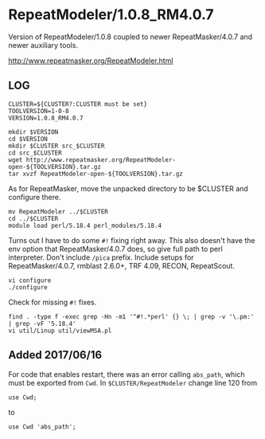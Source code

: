 RepeatModeler/1.0.8_RM4.0.7
===========================

Version of RepeatModeler/1.0.8 coupled to newer RepeatMasker/4.0.7 and newer
auxiliary tools.

<http://www.repeatmasker.org/RepeatModeler.html>

LOG
---

    CLUSTER=${CLUSTER?:CLUSTER must be set}
    TOOLVERSION=1-0-8
    VERSION=1.0.8_RM4.0.7

    mkdir $VERSION
    cd $VERSION
    mkdir $CLUSTER src_$CLUSTER
    cd src_$CLUSTER
    wget http://www.repeatmasker.org/RepeatModeler-open-${TOOLVERSION}.tar.gz
    tar xvzf RepeatModeler-open-${TOOLVERSION}.tar.gz 

As for RepeatMasker, move the unpacked directory to be $CLUSTER and configure there.

    mv RepeatModeler ../$CLUSTER
    cd ../$CLUSTER
    module load perl/5.18.4 perl_modules/5.18.4

Turns out I have to do some `#!` fixing right away.  This also doesn't have the
env option that RepeatMasker/4.0.7 does, so give full path to perl interpreter.
Don't include `/pica` prefix.  Include setups for RepeatMasker/4.0.7, rmblast
2.6.0+, TRF 4.09, RECON, RepeatScout.

    vi configure 
    ./configure 

Check for missing `#!` fixes.

    find . -type f -exec grep -Hn -m1 '^#!.*perl' {} \; | grep -v '\.pm:' | grep -vF '5.18.4'
    vi util/Linup util/viewMSA.pl 

## Added 2017/06/16

For code that enables restart, there was an error calling `abs_path`, which
must be exported from `Cwd`.  In `$CLUSTER/RepeatModeler` change line 120 from

    use Cwd;

to

    use Cwd 'abs_path';

